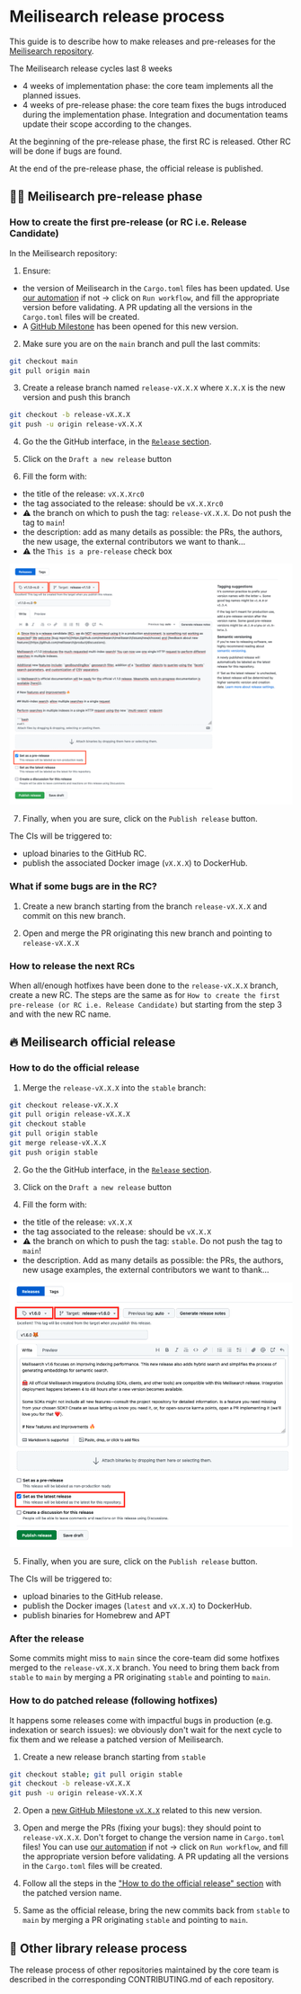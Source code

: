 # Meilisearch release process

This guide is to describe how to make releases and pre-releases for the [Meilisearch repository](https://github.com/meilisearch/meilisearch).

The Meilisearch release cycles last 8 weeks
- 4 weeks of implementation phase: the core team implements all the planned issues.
- 4 weeks of pre-release phase: the core team fixes the bugs introduced during the implementation phase. Integration and documentation teams update their scope according to the changes.

At the beginning of the pre-release phase, the first RC is released. Other RC will be done if bugs are found.

At the end of the pre-release phase, the official release is published.

## 🏋️‍♂️ Meilisearch pre-release phase

### How to create the first pre-release (or RC i.e. Release Candidate)

In the Meilisearch repository:

1. Ensure:
- the version of Meilisearch in the `Cargo.toml` files has been updated. Use [our automation](https://github.com/meilisearch/meilisearch/actions/workflows/update-cargo-toml-version.yml) if not -> click on `Run workflow`, and fill the appropriate version before validating. A PR updating all the versions in the `Cargo.toml` files will be created.
- A [GitHub Milestone](https://github.com/meilisearch/meilisearch/milestones) has been opened for this new version.

2. Make sure you are on the `main` branch and pull the last commits:

```bash
git checkout main
git pull origin main
```

3. Create a release branch named `release-vX.X.X` where `X.X.X` is the new version and push this branch

```bash
git checkout -b release-vX.X.X
git push -u origin release-vX.X.X
```

4. Go the the GitHub interface, in the [`Release` section](https://github.com/meilisearch/meilisearch/releases).

5. Click on the `Draft a new release` button

6. Fill the form with:
- the title of the release: `vX.X.Xrc0`
- the tag associated to the release: should be `vX.X.Xrc0`
- ⚠️ the branch on which to push the tag: `release-vX.X.X`. Do not push the tag to `main`!
- the description: add as many details as possible: the PRs, the authors, the new usage, the external contributors we want to thank...
- ⚠️ the `This is a pre-release` check box

![GH release form](../assets/gh-pre-release.png)

7. Finally, when you are sure, click on the `Publish release` button.

The CIs will be triggered to:
- upload binaries to the GitHub RC.
- publish the associated Docker image (`vX.X.X`) to DockerHub.

### What if some bugs are in the RC?

1. Create a new branch starting from the branch `release-vX.X.X` and commit on this new branch.

2. Open and merge the PR originating this new branch and pointing to `release-vX.X.X`

### How to release the next RCs

When all/enough hotfixes have been done to the `release-vX.X.X` branch, create a new RC.
The steps are the same as for `How to create the first pre-release (or RC i.e. Release Candidate)` but starting from the step 3 and with the new RC name.

## 🔥 Meilisearch official release

### How to do the official release

1. Merge the `release-vX.X.X` into the `stable` branch:
```bash
git checkout release-vX.X.X
git pull origin release-vX.X.X
git checkout stable
git pull origin stable
git merge release-vX.X.X
git push origin stable
```

2. Go the the GitHub interface, in the [`Release` section](https://github.com/meilisearch/meilisearch/releases).

3. Click on the `Draft a new release` button

4. Fill the form with:
- the title of the release: `vX.X.X`
- the tag associated to the release: should be `vX.X.X`
- ⚠️ the branch on which to push the tag: `stable`. Do not push the tag to `main`!
- the description. Add as many details as possible: the PRs, the authors, new usage examples, the external contributors we want to thank...

![GH release form](../assets/gh-release.png)

5. Finally, when you are sure, click on the `Publish release` button.

The CIs will be triggered to:
- upload binaries to the GitHub release.
- publish the Docker images (`latest` and `vX.X.X`) to DockerHub.
- publish binaries for Homebrew and APT

### After the release

Some commits might miss to `main` since the core-team did some hotfixes merged to the `release-vX.X.X` branch.
You need to bring them back from `stable` to `main` by merging a PR originating `stable` and pointing to `main`.

### How to do patched release (following hotfixes)

It happens some releases come with impactful bugs in production (e.g. indexation or search issues): we obviously don't wait for the next cycle to fix them and we release a patched version of Meilisearch.

1. Create a new release branch starting from `stable`

```bash
git checkout stable; git pull origin stable
git checkout -b release-vX.X.X
git push -u origin release-vX.X.X
```

2. Open a [new GitHub Milestone `vX.X.X`](https://github.com/meilisearch/meilisearch/milestones) related to this new version.

3. Open and merge the PRs (fixing your bugs): they should point to `release-vX.X.X`. Don't forget to change the version name in `Cargo.toml` files! You can use [our automation](https://github.com/meilisearch/meilisearch/actions/workflows/update-cargo-toml-version.yml) if not -> click on `Run workflow`, and fill the appropriate version before validating. A PR updating all the versions in the `Cargo.toml` files will be created.

4. Follow all the steps in the ["How to do the official release" section](#how-to-do-the-official-release) with the patched version name.

5. Same as the official release, bring the new commits back from `stable` to `main` by merging a PR originating `stable` and pointing to `main`.

## 🎈 Other library release process

The release process of other repositories maintained by the core team is described in the corresponding CONTRIBUTING.md of each repository.
